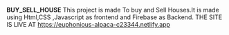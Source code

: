 **BUY_SELL_HOUSE**
This project is made To buy and Sell Houses.It is made using Html,CSS ,Javascript as frontend and Firebase as Backend.
THE SITE IS LIVE AT https://euphonious-alpaca-c23344.netlify.app






